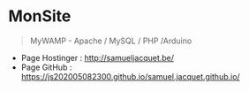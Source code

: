 # MonSite
> MyWAMP - Apache / MySQL / PHP /Arduino

+ Page Hostinger : http://samueljacquet.be/  
+ Page GitHub : https://js202005082300.github.io/samuel.jacquet.github.io/  